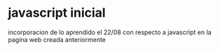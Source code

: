 # javascript inicial
incorporacion de lo aprendido el 22/08 con respecto a javascript en la pagina web creada anteriormente
